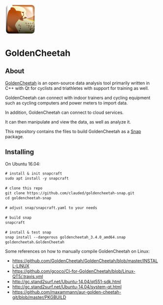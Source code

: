 <img src="https://github.com/GoldenCheetah/GoldenCheetah/raw/master/src/Resources/images/gc.png" height="20%" width="20%">

# GoldenCheetah

## About

[GoldenCheetah](https://github.com/GoldenCheetah/GoldenCheetah) is an open-source data analysis tool primarily written in C++
with Qt for cyclists and triathletes
with support for training as well.

GoldenCheetah can connect with indoor trainers and cycling equipment such
as cycling computers and power meters to import data.

In addition, GoldenCheetah can connect to cloud services.

It can then manipulate and view the data, as well as analyze it.

This repository contains the files to build GoldenCheetah as a [Snap](https://snapcraft.io/) package.

## Installing

On Ubuntu 16.04:

```
# install & init snapcraft
sudo apt install -y snapcraft

# clone this repo
git clone https://github.com/clauded/goldencheetah-snap.git
cd goldencheetah-snap

# adjust snap/snapcraft.yaml to your needs

# build snap
snapcraft

# install & test snap
snap install --dangerous goldencheetah_3.4.0_amd64.snap
goldencheetah.GoldenCheetah

```

Some references on how to manually compile GoldenCheetah on Linux:

- https://github.com/GoldenCheetah/GoldenCheetah/blob/master/INSTALL-LINUX
- https://github.com/gcoco/CI-for-GoldenCheetah/blob/Linux-QT5/.travis.yml
- http://gc.stand2surf.net/Ubuntu-14.04/qt551-sdk.html
- http://gc.stand2surf.net/Ubuntu-14.04/system-qt.html
- https://github.com/maxammann/aur-golden-cheetah-git/blob/master/PKGBUILD
